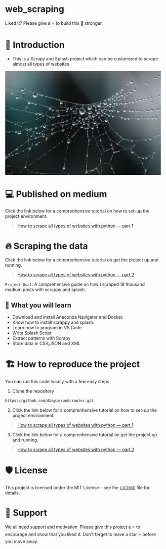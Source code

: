 # web_scraping

Liked it? Please give a ⭐️ to build this 💪 stronger.

# 👋 Introduction
* This is a Scrapy and Splash project which can be customized to scrape almost all types of websites.

<p align="center">
    <a href="https://medium.com/analytics-vidhya/how-to-scrape-all-types-of-websites-with-python-part-1-552aafd93884" target="blank"/>
        <img src="./images/SPIDERS.jfif" alt="Plot" />
    </a>
</p>

# 💻 Published on medium
Click the link below for a comprenhensive tutorial on how to set-up the project environment.
> [How to scrape all types of websites with python — part 1](https://kuleafenu.medium.com/how-to-scrape-all-types-of-websites-with-python-part-1-552aafd93884)

# 🔥 Scraping the data
Click the link below for a comprenhensive tutorial on get the project up and running.
> [How to scrape all types of websites with python — part 2](https://medium.com/analytics-vidhya/how-to-scrape-all-types-of-websites-with-python-part-2-7014c614f8d)

`Project Goal`: A comprehensive guide on how I scraped 19 thousand medium posts with scrappy and splash.

## 🔢 What you will learn
- Download and install Anaconda Navigator and Docker.
- Know how to install scrappy and splash.
- Learn how to program in VS Code
- Write Splash Script
- Extract patterns with Scrapy
- Store data in CSV,JSON and XML


# 🏗️ How to reproduce the project
You can run this code locally with a few easy steps.

1. Clone the repository
```bash
https://github.com/Abayie/webcrawler.git
```

2. Click the link below for a comprenhensive tutorial on how to set-up the project environment.
> [How to scrape all types of websites with python — part 1](https://kuleafenu.medium.com/how-to-scrape-all-types-of-websites-with-python-part-1-552aafd93884)

3. Click the link below for a comprenhensive tutorial on get the project up and running.
> [How to scrape all types of websites with python — part 2](https://medium.com/analytics-vidhya/how-to-scrape-all-types-of-websites-with-python-part-2-7014c614f8d)


# 🛡️ License
This project is licensed under the MIT License - see the [`LICENSE`](LICENSE) file for details.

# 🙏 Support

We all need support and motivation. Please give this project a ⭐️ to encourage and show that you liked it. Don't forget to leave a star ⭐️ before you move away.
